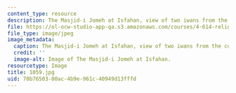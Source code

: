 ```yaml
---
content_type: resource
description: The Masjid-i Jomeh at Isfahan, view of two iwans from the courtyard.
file: https://ol-ocw-studio-app-qa.s3.amazonaws.com/courses/4-614-religious-architecture-and-islamic-cultures-fall-2002/70b7650300ac4b9e961c40949d13fffd_1059.jpg
file_type: image/jpeg
image_metadata:
  caption: The Masjid-i Jomeh at Isfahan, view of two iwans from the courtyard.
  credit: ''
  image-alt: Image of The Masjid-i Jomeh at Isfahan.
resourcetype: Image
title: 1059.jpg
uid: 70b76503-00ac-4b9e-961c-40949d13fffd
---
```

